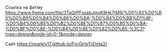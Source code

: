 Ссылка на фигму
https://www.figma.com/file/3TaQtPFssabJmxK8Hk7tM9/%D0%93%D0%B0%D0%B9%D0%B4%D0%B8%D0%BA-%D0%B4%D0%BB%D1%8F-%D0%B4%D0%B5%D0%B2%D0%BE%D1%87%D0%B5%D0%BA-%D0%BF%D0%BE-%D0%B4%D0%BE%D1%82%D0%B5-%3C3?type=design&node-id=0-1&mode=design

Сайт
https://sparkly17.github.io/ForGirlsToDota2/
